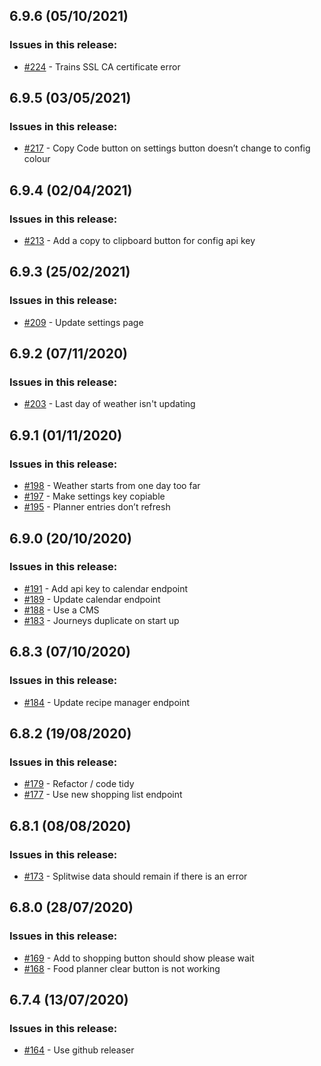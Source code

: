 ## 6.9.6 (05/10/2021) 


### Issues in this release:

* [#224](https://github.com/iamtomhewitt/home-dashboard/issues/224) - Trains SSL CA certificate error



## 6.9.5 (03/05/2021) 


### Issues in this release:

* [#217](https://github.com/iamtomhewitt/home-dashboard/issues/217) - Copy Code button on settings button doesn’t change to config colour



## 6.9.4 (02/04/2021) 


### Issues in this release:

* [#213](https://github.com/iamtomhewitt/home-dashboard/issues/213) - Add a copy to clipboard button for config api key



## 6.9.3 (25/02/2021) 


### Issues in this release:

* [#209](https://github.com/iamtomhewitt/home-dashboard/issues/209) - Update settings page



## 6.9.2 (07/11/2020) 


### Issues in this release:

* [#203](https://github.com/iamtomhewitt/home-dashboard/issues/203) - Last day of weather isn't updating



## 6.9.1 (01/11/2020) 


### Issues in this release:

* [#198](https://github.com/iamtomhewitt/home-dashboard/issues/198) - Weather starts from one day too far
* [#197](https://github.com/iamtomhewitt/home-dashboard/issues/197) - Make settings key copiable 
* [#195](https://github.com/iamtomhewitt/home-dashboard/issues/195) - Planner entries don’t refresh



## 6.9.0 (20/10/2020) 


### Issues in this release:

* [#191](https://github.com/iamtomhewitt/home-dashboard/issues/191) - Add api key to calendar endpoint
* [#189](https://github.com/iamtomhewitt/home-dashboard/issues/189) - Update calendar endpoint
* [#188](https://github.com/iamtomhewitt/home-dashboard/issues/188) - Use a CMS
* [#183](https://github.com/iamtomhewitt/home-dashboard/issues/183) - Journeys duplicate on start up



## 6.8.3 (07/10/2020) 


### Issues in this release:

* [#184](https://github.com/iamtomhewitt/home-dashboard/issues/184) - Update recipe manager endpoint



## 6.8.2 (19/08/2020) 


### Issues in this release:

* [#179](https://github.com/iamtomhewitt/home-dashboard/issues/179) - Refactor / code tidy
* [#177](https://github.com/iamtomhewitt/home-dashboard/issues/177) - Use new shopping list endpoint



## 6.8.1 (08/08/2020) 


### Issues in this release:

* [#173](https://github.com/iamtomhewitt/home-dashboard/issues/173) - Splitwise data should remain if there is an error



## 6.8.0 (28/07/2020) 


### Issues in this release:

* [#169](https://github.com/iamtomhewitt/home-dashboard/issues/169) - Add to shopping button should show please wait
* [#168](https://github.com/iamtomhewitt/home-dashboard/issues/168) - Food planner clear button is not working



## 6.7.4 (13/07/2020) 


### Issues in this release:

* [#164](https://github.com/iamtomhewitt/home-dashboard/issues/164) - Use github releaser
